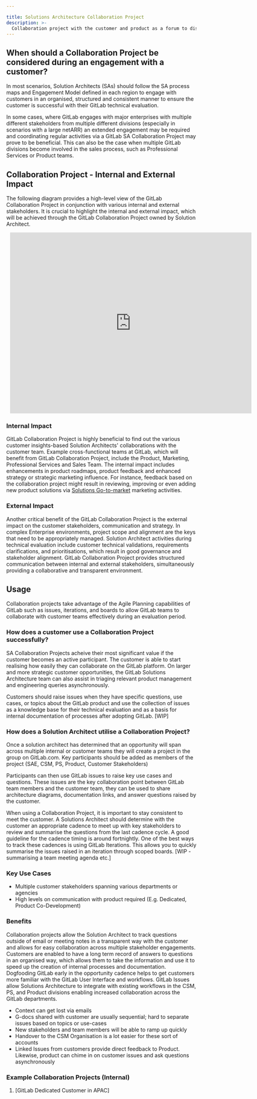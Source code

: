 ```yaml
---

title: Solutions Architecture Collaboration Project
description: >-
  Collaboration project with the customer and product as a forum to discuss
---
```



## When should a Collaboration Project be considered during an engagement with a customer?

In most scenarios, Solution Architects (SAs) should follow the SA process maps and Engagement Model defined in each region to engage with customers in an organised, structured and consistent manner to ensure the customer is successful with their GitLab technical evaluation.

In some cases, where GitLab engages with major enterprises with multiple different stakeholders from multiple different divisions (especially in scenarios with a large netARR) an extended engagement may be required and coordinating regular activities via a GitLab SA Collaboration Project may prove to be beneficial. This can also be the case when multiple GitLab divisions become involved in the sales process, such as Professional Services or Product teams.

## Collaboration Project - Internal and External Impact

The following diagram provides a high-level view of the GitLab Collaboration Project in conjunction with various internal and external stakeholders. It is crucial to highlight the internal and external impact, which will be achieved through the GitLab Collaboration Project owned by Solution Architect.

<div style="width: 640px; height: 480px; margin: 10px; position: relative;"><iframe allowfullscreen frameborder="0" style="width:640px; height:480px" src="https://lucid.app/documents/embedded/5cb290db-f70b-4024-9e5c-ca944bc8dc38" id="JKftUP8938-y"></iframe></div>

### Internal Impact

GitLab Collaboration Project is highly beneficial to find out the various customer insights-based Solution Architects' collaborations with the customer team. Example cross-functional teams at GitLab, which will benefit from GitLab Collaboration Project, include the Product, Marketing, Professional Services and Sales Team. The internal impact includes enhancements in product roadmaps, product feedback and enhanced strategy or strategic marketing influence.
For instance, feedback based on the collaboration project might result in reviewing, improving or even adding new product solutions via [Solutions Go-to-market](/handbook/marketing/brand-and-product-marketing/product-and-solution-marketing/usecase-gtm/) marketing activities.

### External Impact

Another critical benefit of the GitLab Collaboration Project is the external impact on the customer stakeholders, communication and strategy. In complex Enterprise environments, project scope and alignment are the keys that need to be appropriately managed. Solution Architect activities during technical evaluation include customer technical validations, requirements clarifications, and prioritisations, which result in good governance and stakeholder alignment. GitLab Collaboration Project provides structured communication between internal and external stakeholders, simultaneously providing a collaborative and transparent environment.

## Usage

Collaboration projects take advantage of the Agile Planning capabilities of GitLab such as issues, iterations, and boards to allow GitLab teams to collaborate with customer teams effectively during an evaluation period.

### How does a customer use a Collaboration Project successfully?

SA Collaboration Projects acheive their most significant value if the customer becomes an active participant. The customer is able to start realising how easily they can collaborate on the GitLab platform. On larger and more strategic customer opportunities, the GitLab Solutions Architecture team can also assist in triaging relevant product management and engineering queries asynchronously.

Customers should raise issues when they have specific questions, use cases, or topics about the GitLab product and use the collection of issues as a knowledge base for their technical evaluation and as a basis for internal documentation of processes after adopting GitLab.
[WIP]

### How does a Solution Architect utilise a Collaboration Project?

Once a solution architect has determined that an opportunity will span across multiple internal or customer teams they will create a project in the <TBC> group on GitLab.com. Key participants should be added as members of the project (SAE, CSM, PS, Product, Customer Stakeholders)

Participants can then use GitLab issues to raise key use cases and questions.
These issues are the key collaboration point between GitLab team members and the customer team, they can be used to share architecture diagrams, documentation links, and answer questions raised by the customer.

When using a Collaboration Project, it is important to stay consistent to meet the customer. A Solutions Architect should determine with the customer an appropriate cadence to meet up with key stakeholders to review and summarise the questions from the last cadence cycle. A good guideline for the cadence timing is around fortnightly. One of the best ways to track these cadences is using GitLab Iterations. This allows you to quickly summarise the issues raised in an iteration through scoped boards.
[WIP - summarising a team meeting agenda etc.]

### Key Use Cases

- Multiple customer stakeholders spanning various departments or agencies
- High levels on communication with product required (E.g. Dedicated, Product Co-Development)

### Benefits

Collaboration projects allow the Solution Architect to track questions outside of email or meeting notes in a transparent way with the customer and allows for easy collaboration across multiple stakeholder engagements.
Customers are enabled to have a long term record of answers to questions in an organised way, which allows them to take the information and use it to speed up the creation of internal processes and documentation.
Dogfooding GitLab early in the opportunity cadence helps to get customers more familiar with the GitLab User Interface and workflows.
GitLab Issues allow Solutions Architecture to integrate with existing workflows in the CSM, PS, and Product divisions enabling increased collaboration across the GitLab departments.

- Context can get lost via emails
- G-docs shared with customer are usually sequential; hard to separate issues based on topics or use-cases
- New stakeholders and team members will be able to ramp up quickly
- Handover to the CSM Organisation is a lot easier for these sort of accounts
- Linked Issues from customers provide direct feedback to Product. Likewise, product can chime in on customer issues and ask questions asynchronously

### Example Collaboration Projects (Internal)

1. [GitLab Dedicated Customer in APAC]
